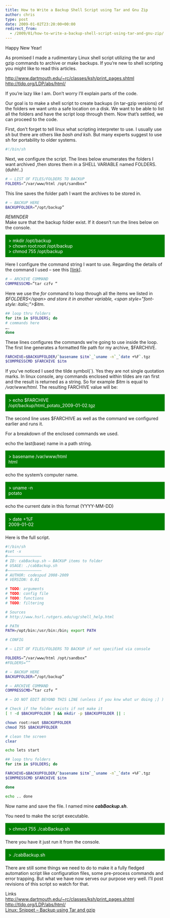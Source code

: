 ```yaml
---
title: How to Write a Backup Shell Script using Tar and Gnu Zip
author: chris
type: post
date: 2009-01-02T23:20:00+00:00
redirect_from:
  - /2009/01/how-to-write-a-backup-shell-script-using-tar-and-gnu-zip/
---
```


Happy New Year!

As promised I made a rudimentary Linux shell script utilizing the tar and gzip commands to archive or make backups. If you&#8217;re new to shell scripting you might like to read this articles.

<http://www.dartmouth.edu/~rc/classes/ksh/print_pages.shtml>  
<http://tldp.org/LDP/abs/html/>

If you&#8217;re lazy like I am. Don&#8217;t worry I&#8217;ll explain parts of the code.

<!--more-->

Our goal is to make a shell script to create backups (in tar-gzip versions) of the folders we want unto a safe location on a disk. We want to be able to list all the folders and have the script loop through them. Now that&#8217;s settled, we can proceed to the code.<!--more-->

First, don&#8217;t forget to tell linux what scripting interpreter to use. I usually use <span style="font-style: italic;">sh</span> but there are others like <span style="font-style: italic;">bash and ksh</span>. But many experts suggest to use sh for portability to older systems.

```bash
#!/bin/sh
```

Next, we configure the script. The lines below enumerates the folders I want archived ,then stores them in a SHELL VARIABLE named FOLDERS. (duhh!..)

```bash
# — LIST OF FILES/FOLDERS TO BACKUP
FOLDERS=”/var/www/html /opt/sandbox”
```

This line saves the folder path I want the archives to be stored in.

```bash
# — BACKUP HERE
BACKUPFOLDER=”/opt/backup”
```

_REMINDER_  
Make sure that the backup folder exist. If it doesn&#8217;t run the lines below on the console.

<div style="background-color: green; color: white; padding: 10px;">
  > mkdir /opt/backup<br /> > chown root:root /opt/backup<br /> > chmod 755 /opt/backup
</div>

Here I configure the command string I want to use. Regarding the details of the command I used &#8211; see this [[link]][1].

```bash
# — ARCHIVE COMMAND
COMPRESSCMD=”tar czfv “
```

Here we use the <span style="font-style: italic;">for</span> command to loop through all the items we listed in <span style="font-style: italic;">$FOLDERS</span> and store it in another variable, <span style="font-style: italic;">$itm</span>.

```bash
## loop thru folders
for itm in $FOLDERS; do
# commands here
….
done
```

These lines configures the commands we&#8217;re going to use inside the loop. The first line generates a formatted file path for my archive, \$FARCHIVE.

```bash
FARCHIVE=$BACKUPFOLDER/`basename $itm`_`uname -n`_`date +%F`.tgz
$COMPRESSCMD $FARCHIVE $itm
```

If you&#8217;ve noticed I used the tilde symbol(\`). Yes they are not single quotation marks. In linux console, any commands enclosed within tildes are ran first and the result is returned as a string. So for example <span style="font-style: italic;">\$itm</span> is equal to <span style="font-style: italic;">/var/www/html</span>. The resulting FARCHIVE value will be:

<div style="background-color: green; color: white; padding: 10px;">
  > echo $FARCHIVE<br /> /opt/backup/html_potato_2009-01-02.tgz
</div>

The second line uses \$FARCHIVE as well as the command we configured earlier and runs it.

For a breakdown of the enclosed commands we used.

echo the last(base) name in a path string.

<div style="background-color: green; color: white; padding: 10px;">
  > basename /var/www/html<br /> html
</div>

echo the system&#8217;s computer name.

<div style="background-color: green; color: white; padding: 10px;">
  > uname -n<br /> potato
</div>

echo the current date in this format (YYYY-MM-DD)

<div style="background-color: green; color: white; padding: 10px;">
  > date +%F<br /> 2009-01-02
</div>

Here is the full script.

```bash
#!/bin/sh
#set -x
#——————————————–
# ID: cabBackup.sh – BACKUP items to folder
# USAGE: ./cabBackup.sh
#——————————————–
# AUTHOR: codespud 2008-2009
# VERSION: 0.01

# TODO: arguments
# TODO: config file
# TODO: functions
# TODO: filtering

# Sources
# http://www.hsrl.rutgers.edu/ug/shell_help.html

# PATH
PATH=/opt/bin:/usr/bin:/bin; export PATH

# CONFIG

# — LIST OF FILES/FOLDERS TO BACKUP if not specified via console

FOLDERS=”/var/www/html /opt/sandbox”
#FOLDERS=””

# — BACKUP HERE
BACKUPFOLDER=”/opt/backup”

# — ARCHIVE COMMAND
COMPRESSCMD=”tar czfv ”

# — DO NOT EDIT BEYOND THIS LINE (unless if you knw what ur doing ;] ) —

# Check if the folder exists if not make it
[ ! -d $BACKUPFOLDER ] && mkdir -p $BACKUPFOLDER || :

chown root:root $BACKUPFOLDER
chmod 755 $BACKUPFOLDER

# clean the screen
clear

echo lets start

## loop thru folders
for itm in $FOLDERS; do

FARCHIVE=$BACKUPFOLDER/`basename $itm`_`uname -n`_`date +%F`.tgz
$COMPRESSCMD $FARCHIVE $itm

done

echo .. done

```

Now name and save the file. I named mine <span style="font-weight: bold;"><span style="font-style: italic;">cabBackup.sh</span></span>.

You need to make the script executable.

<div style="background-color: green; color: white; padding: 10px;">
  > chmod 755 ./cabBackup.sh
</div>

There you have it just run it from the console.

<div style="background-color: green; color: white; padding: 10px;">
  > ./cabBackup.sh
</div>

There are still some things we need to do to make it a fully fledged automation script like configuration files, some pre-process commands and error trapping. But what we have now serves our purpose very well. I&#8217;ll post revisions of this script so watch for that.

Links  
<http://www.dartmouth.edu/~rc/classes/ksh/print_pages.shtml>  
<http://tldp.org/LDP/abs/html/>  
[Linux: Snippet &#8211; Backup using Tar and gzip][1]

[1]: http://potatokorner.blogspot.com/2008/12/linux-snippet-backup-using-tar-and-gzip.html
